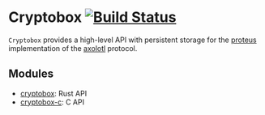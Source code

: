 # Cryptobox [![Build Status](https://travis-ci.org/shared-secret/cryptobox.svg?branch=develop)](https://travis-ci.org/shared-secret/cryptobox)

`Cryptobox` provides a high-level API with persistent storage for the
[proteus](https://github.com/shared-secret/proteus) implementation of the
[axolotl](https://github.com/trevp/axolotl/wiki) protocol.

## Modules

  * [cryptobox](cryptobox): Rust API
  * [cryptobox-c](cryptobox-c/README.md): C API
